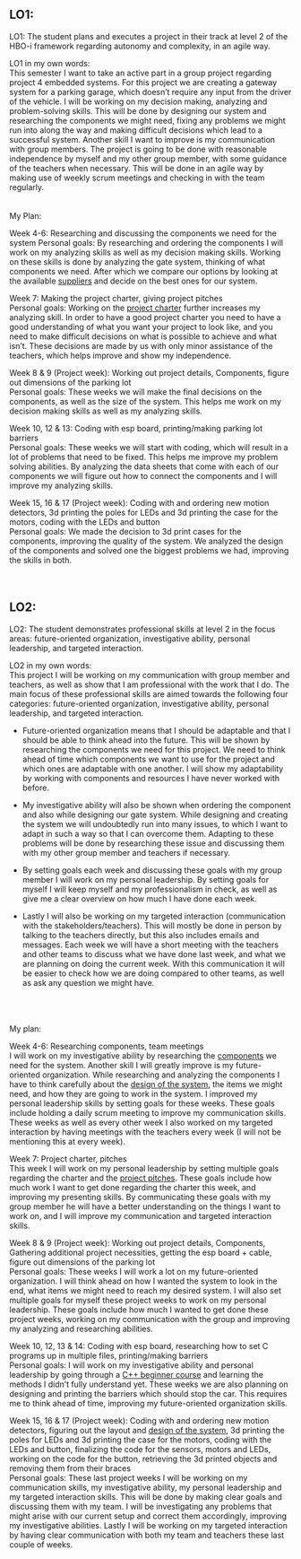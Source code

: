 LO1:
-
LO1: The student plans and executes a project in their track at level 2 of the HBO-i framework regarding autonomy and complexity, in an agile way. <br>

LO1 in my own words: <br>
This semester I want to take an active part in a group project regarding project 4 embedded systems. For this project we are creating a gateway system for a parking garage, which doesn’t require any input from the driver of the vehicle. I will be working on my decision making, analyzing and problem-solving skills. This will be done by designing our system and researching the components we might need, fixing any problems we might run into along the way and making difficult decisions which lead to a successful system. Another skill I want to improve is my communication with group members. The project is going to be done with reasonable independence by myself and my other group member, with some guidance of the teachers when necessary. This will be done in an agile way by making use of weekly scrum meetings and checking in with the team regularly.
<br>
<br>
<br>
My Plan: <br>

Week 4-6: Researching and discussing the components we need for the system
Personal goals: By researching and ordering the components I will work on my analyzing skills as well as my decision making skills. Working on these skills is done by analyzing the gate system, thinking of what components we need. After which we compare our options by looking at the available [suppliers](https://canvas.fontys.nl/courses/26466/files/3454873?module_item_id=907118) and decide on the best ones for our system.

Week 7: Making the project charter, giving project pitches<br>
Personal goals: Working on the [project charter](https://github.com/FontysVenlo/PRJ4-2025-prj4-2025-e04/blob/main/Project%20charter%20Final%20Version..docx) further increases my analyzing skill. In order to have a good project charter you need to have a good understanding of what you want your project to look like, and you need to make difficult decisions on what is possible to achieve and what isn’t. These decisions are made by us with only minor assistance of the teachers, which helps improve and show my independence.

Week 8 & 9 (Project week): Working out project details, Components, figure out dimensions of the parking lot<br>
Personal goals: These weeks we will make the final decisions on the components, as well as the size of the system. This helps me work on my decision making skills as well as my analyzing skills.

Week 10, 12 & 13: Coding with esp board, printing/making parking lot barriers<br>
Personal goals: These weeks we will start with coding, which will result in a lot of problems that need to be fixed. This helps me improve my problem solving abilities. By analyzing the data sheets that come with each of our components we will figure out how to connect the components and I will improve my analyzing skills.

Week 15, 16 & 17 (Project week): Coding with and ordering new motion detectors, 3d printing the poles for LEDs and 3d printing the case for the motors, coding with the LEDs and button<br>
Personal goals: We made the decision to 3d print cases for the components, improving the quality of the system. We analyzed the design of the components and solved one the biggest problems we had, improving the skills in both.
<br>
<br>
<br>

LO2:
-
LO2: The student demonstrates professional skills at level 2 in the focus areas: future-oriented organization, investigative ability, personal leadership, and targeted interaction.<br>

LO2 in my own words: <br>
This project I will be working on my communication with group member and teachers, as well as show that I am professional with the work that I do. The main focus of these professional skills are aimed towards the following four categories: future-oriented organization, investigative ability, personal leadership, and targeted interaction. <br>

- Future-oriented organization means that I should be adaptable and that I should be able to think ahead into the future. This will be shown by researching the components we need for this project. We need to think ahead of time which components we want to use for the project and which ones are adaptable with one another. I will show my adaptability by working with components and resources I have never worked with before.<br>

- My investigative ability will also be shown when ordering the component and also while designing our gate system. While designing and creating the system we will undoubtedly run into many issues, to which I want to adapt in such a way so that I can overcome them. Adapting to these problems will be done by researching these issue and discussing them with my other group member and teachers if necessary.<br>

- By setting goals each week and discussing these goals with my group member I will work on my personal leadership. By setting goals for myself I will keep myself and my professionalism in check, as well as give me a clear overview on how much I have done each week.<br>

- Lastly I will also be working on my targeted interaction (communication with the stakeholders/teachers). This will mostly be done in person by talking to the teachers directly, but this also includes emails and messages. Each week we will have a short meeting with the teachers and other teams to discuss what we have done last week, and what we are planning on doing the current week. With this communication it will be easier to check how we are doing compared to other teams, as well as ask any question we might have.
<br>
<br>
<br>
My plan:<br>

Week 4-6: Researching components, team meetings<br>
I will work on my investigative ability by researching the [components](https://github.com/FontysVenlo/PRJ4-2025-prj4-2025-e04/blob/main/Prj4E%20Components%20Group%204.xlsx) we need for the system. Another skill I will greatly improve is my future-oriented organization. While researching and analyzing the components I have to think carefully about the [design of the system](https://github.com/FontysVenlo/PRJ4-2025-prj4-2025-e04/blob/main/Parking%20Lot%20Updated.png), the items we might need, and how they are going to work in the system. I improved my personal leadership skills by setting goals for these weeks. These goals include holding a daily scrum meeting to improve my communication skills.
These weeks as well as every other week I also worked on my targeted interaction by having meetings with the teachers every week (I will not be mentioning this at every week).

Week 7: Project charter, pitches<br>
This week I will work on my personal leadership by setting multiple goals regarding the charter and the [project pitches](https://github.com/FontysVenlo/prj4e-individual-respository-SvenVercoulen/blob/main/doc/PRJ4E%20Pitch.docx). These goals include how much work I want to get done regarding the charter this week, and improving my presenting skills. By communicating these goals with my group member he will have a better understanding on the things I want to work on, and I will improve my communication and targeted interaction skills.


Week 8 & 9 (Project week): Working out project details, Components, Gathering additional project necessities, getting the esp board + cable, figure out dimensions of the parking lot<br>
Personal goals: These weeks I will work a lot on my future-oriented organization. I will think ahead on how I wanted the system to look in the end, what items we might need to reach my desired system. I will also set multiple goals for myself these project weeks to work on my personal leadership. These goals include how much I wanted to get done these project weeks, working on my communication with the group and improving my analyzing and researching abilities.

Week 10, 12, 13 & 14: Coding with esp board, researching how to set C programs up in multiple files, printing/making barriers<br>
Personal goals: I will work on my investigative ability and personal leadership by going through a [C++ beginner course](https://www.codecademy.com/catalog/language/c-plus-plus) and learning the methods I didn’t fully understand yet. These weeks we are also planning on designing and printing the barriers which should stop the car. This requires me to think ahead of time, improving my future-oriented organization skills.

Week 15, 16 & 17 (Project week): Coding with and ordering new motion detectors, figuring out the layout and [design of the system](https://github.com/FontysVenlo/PRJ4-2025-prj4-2025-e04/blob/main/Sketch.jpg), 3d printing the poles for LEDs and 3d printing the case for the motors, coding with the LEDs and button, finalizing the code for the sensors, motors and LEDs, working on the code for the button, retrieving the 3d printed objects and removing them from their braces<br>
Personal goals: 
These last project weeks I will be working on my communication skills, my investigative ability, my personal leadership and my targeted interaction skills. This will be done by making clear goals and discussing them with my team. I will be investigating any problems that might arise with our current setup and correct them accordingly, improving my investigative abilities. Lastly I will be working on my targeted interaction by having clear communication with both my team and teachers these last couple of weeks.




